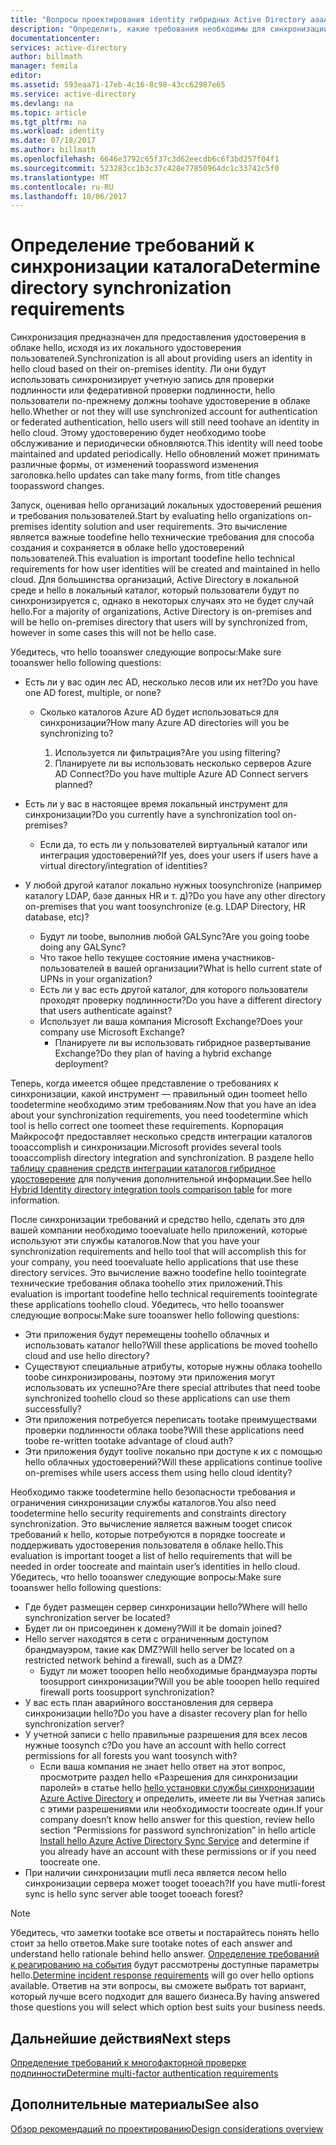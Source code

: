 ```yaml
---
title: "Вопросы проектирования identity гибридных Active Directory aaaAzure - Определение требований к синхронизации каталогов | Документы Microsoft"
description: "Определить, какие требования необходимы для синхронизации всех пользователей hello между включен = локальную и облачную для hello предприятия."
documentationcenter: 
services: active-directory
author: billmath
manager: femila
editor: 
ms.assetid: 593eaa71-17eb-4c16-8c98-43cc62987e65
ms.service: active-directory
ms.devlang: na
ms.topic: article
ms.tgt_pltfrm: na
ms.workload: identity
ms.date: 07/18/2017
ms.author: billmath
ms.openlocfilehash: 6646e3792c65f37c3d62eecdb6c6f3bd257f04f1
ms.sourcegitcommit: 523283cc1b3c37c428e77850964dc1c33742c5f0
ms.translationtype: MT
ms.contentlocale: ru-RU
ms.lasthandoff: 10/06/2017
---
```

# <a name="determine-directory-synchronization-requirements"></a><span data-ttu-id="48484-103">Определение требований к синхронизации каталога</span><span class="sxs-lookup"><span data-stu-id="48484-103">Determine directory synchronization requirements</span></span>
<span data-ttu-id="48484-104">Синхронизация предназначен для предоставления удостоверения в облаке hello, исходя из их локального удостоверения пользователей.</span><span class="sxs-lookup"><span data-stu-id="48484-104">Synchronization is all about providing users an identity in hello cloud based on their on-premises identity.</span></span> <span data-ttu-id="48484-105">Ли они будут использовать синхронизирует учетную запись для проверки подлинности или федеративной проверки подлинности, hello пользователи по-прежнему должны toohave удостоверение в облаке hello.</span><span class="sxs-lookup"><span data-stu-id="48484-105">Whether or not they will use synchronized account for authentication or federated authentication, hello users will still need toohave an identity in hello cloud.</span></span>  <span data-ttu-id="48484-106">Этому удостоверению будет необходимо toobe обслуживание и периодически обновляются.</span><span class="sxs-lookup"><span data-stu-id="48484-106">This identity will need toobe maintained and updated periodically.</span></span>  <span data-ttu-id="48484-107">Hello обновлений может принимать различные формы, от изменений toopassword изменения заголовка.</span><span class="sxs-lookup"><span data-stu-id="48484-107">hello updates can take many forms, from title changes toopassword changes.</span></span>  

<span data-ttu-id="48484-108">Запуск, оценивая hello организаций локальных удостоверений решения и требования пользователей.</span><span class="sxs-lookup"><span data-stu-id="48484-108">Start by evaluating hello organizations on-premises identity solution and user requirements.</span></span> <span data-ttu-id="48484-109">Это вычисление является важные toodefine hello технические требования для способа создания и сохраняется в облаке hello удостоверений пользователей.</span><span class="sxs-lookup"><span data-stu-id="48484-109">This evaluation is important toodefine hello technical requirements for how user identities will be created and maintained in hello cloud.</span></span>  <span data-ttu-id="48484-110">Для большинства организаций, Active Directory в локальной среде и hello в локальный каталог, который пользователи будут по синхронизируется с, однако в некоторых случаях это не будет случай hello.</span><span class="sxs-lookup"><span data-stu-id="48484-110">For a majority of organizations, Active Directory is on-premises and will be hello on-premises directory that users will by synchronized from, however in some cases this will not be hello case.</span></span>  

<span data-ttu-id="48484-111">Убедитесь, что hello tooanswer следующие вопросы:</span><span class="sxs-lookup"><span data-stu-id="48484-111">Make sure tooanswer hello following questions:</span></span>

* <span data-ttu-id="48484-112">Есть ли у вас один лес AD, несколько лесов или их нет?</span><span class="sxs-lookup"><span data-stu-id="48484-112">Do you have one AD forest, multiple, or none?</span></span>
  
  * <span data-ttu-id="48484-113">Сколько каталогов Azure AD будет использоваться для синхронизации?</span><span class="sxs-lookup"><span data-stu-id="48484-113">How many Azure AD directories will you be synchronizing to?</span></span>
    
    1. <span data-ttu-id="48484-114">Используется ли фильтрация?</span><span class="sxs-lookup"><span data-stu-id="48484-114">Are you using filtering?</span></span>
    2. <span data-ttu-id="48484-115">Планируете ли вы использовать несколько серверов Azure AD Connect?</span><span class="sxs-lookup"><span data-stu-id="48484-115">Do you have multiple Azure AD Connect servers planned?</span></span>
* <span data-ttu-id="48484-116">Есть ли у вас в настоящее время локальный инструмент для синхронизации?</span><span class="sxs-lookup"><span data-stu-id="48484-116">Do you currently have a synchronization tool on-premises?</span></span>
  
  * <span data-ttu-id="48484-117">Если да, то есть ли у пользователей виртуальный каталог или интеграция удостоверений?</span><span class="sxs-lookup"><span data-stu-id="48484-117">If yes, does your users if users have a virtual directory/integration of identities?</span></span>
* <span data-ttu-id="48484-118">У любой другой каталог локально нужных toosynchronize (например каталогу LDAP, базе данных HR и т. д)?</span><span class="sxs-lookup"><span data-stu-id="48484-118">Do you have any other directory on-premises that you want toosynchronize (e.g. LDAP Directory, HR database, etc)?</span></span>
  * <span data-ttu-id="48484-119">Будут ли toobe, выполнив любой GALSync?</span><span class="sxs-lookup"><span data-stu-id="48484-119">Are you going toobe doing any GALSync?</span></span>
  * <span data-ttu-id="48484-120">Что такое hello текущее состояние имена участников-пользователей в вашей организации?</span><span class="sxs-lookup"><span data-stu-id="48484-120">What is hello current state of UPNs in your organization?</span></span> 
  * <span data-ttu-id="48484-121">Есть ли у вас есть другой каталог, для которого пользователи проходят проверку подлинности?</span><span class="sxs-lookup"><span data-stu-id="48484-121">Do you have a different directory that users authenticate against?</span></span>
  * <span data-ttu-id="48484-122">Использует ли ваша компания Microsoft Exchange?</span><span class="sxs-lookup"><span data-stu-id="48484-122">Does your company use Microsoft Exchange?</span></span>
    * <span data-ttu-id="48484-123">Планируете ли вы использовать гибридное развертывание Exchange?</span><span class="sxs-lookup"><span data-stu-id="48484-123">Do they plan of having a hybrid exchange deployment?</span></span>

<span data-ttu-id="48484-124">Теперь, когда имеется общее представление о требованиях к синхронизации, какой инструмент — правильный один toomeet hello toodetermine необходимо этим требованиям.</span><span class="sxs-lookup"><span data-stu-id="48484-124">Now that you have an idea about your synchronization requirements, you need toodetermine which tool is hello correct one toomeet these requirements.</span></span>  <span data-ttu-id="48484-125">Корпорация Майкрософт предоставляет несколько средств интеграции каталогов tooaccomplish и синхронизации.</span><span class="sxs-lookup"><span data-stu-id="48484-125">Microsoft provides several tools tooaccomplish directory integration and synchronization.</span></span>  <span data-ttu-id="48484-126">В разделе hello [таблицу сравнения средств интеграции каталогов гибридное удостоверение](active-directory-hybrid-identity-design-considerations-tools-comparison.md) для получения дополнительной информации.</span><span class="sxs-lookup"><span data-stu-id="48484-126">See hello [Hybrid Identity directory integration tools comparison table](active-directory-hybrid-identity-design-considerations-tools-comparison.md) for more information.</span></span> 

<span data-ttu-id="48484-127">После синхронизации требований и средство hello, сделать это для вашей компании необходимо tooevaluate hello приложений, которые используют эти службы каталогов.</span><span class="sxs-lookup"><span data-stu-id="48484-127">Now that you have your synchronization requirements and hello tool that will accomplish this for your company, you need tooevaluate hello applications that use these directory services.</span></span> <span data-ttu-id="48484-128">Это вычисление важно toodefine hello toointegrate технические требования облака toohello этих приложений.</span><span class="sxs-lookup"><span data-stu-id="48484-128">This evaluation is important toodefine hello technical requirements toointegrate these applications toohello cloud.</span></span> <span data-ttu-id="48484-129">Убедитесь, что hello tooanswer следующие вопросы:</span><span class="sxs-lookup"><span data-stu-id="48484-129">Make sure tooanswer hello following questions:</span></span>

* <span data-ttu-id="48484-130">Эти приложения будут перемещены toohello облачных и использовать каталог hello?</span><span class="sxs-lookup"><span data-stu-id="48484-130">Will these applications be moved toohello cloud and use hello directory?</span></span>
* <span data-ttu-id="48484-131">Существуют специальные атрибуты, которые нужны облака toohello toobe синхронизированы, поэтому эти приложения могут использовать их успешно?</span><span class="sxs-lookup"><span data-stu-id="48484-131">Are there special attributes that need toobe synchronized toohello cloud so these applications can use them successfully?</span></span>
* <span data-ttu-id="48484-132">Эти приложения потребуется переписать tootake преимуществами проверки подлинности облака toobe?</span><span class="sxs-lookup"><span data-stu-id="48484-132">Will these applications need toobe re-written tootake advantage of cloud auth?</span></span>
* <span data-ttu-id="48484-133">Эти приложения будут toolive локально при доступе к их с помощью hello облачных удостоверений?</span><span class="sxs-lookup"><span data-stu-id="48484-133">Will these applications continue toolive on-premises while users access them using hello cloud identity?</span></span>

<span data-ttu-id="48484-134">Необходимо также toodetermine hello безопасности требования и ограничения синхронизации службы каталогов.</span><span class="sxs-lookup"><span data-stu-id="48484-134">You also need toodetermine hello security requirements and constraints directory synchronization.</span></span> <span data-ttu-id="48484-135">Это вычисление является важным tooget список требований к hello, которые потребуются в порядке toocreate и поддерживать удостоверения пользователя в облаке hello.</span><span class="sxs-lookup"><span data-stu-id="48484-135">This evaluation is important tooget a list of hello requirements that will be needed in order toocreate and maintain user’s identities in hello cloud.</span></span> <span data-ttu-id="48484-136">Убедитесь, что hello tooanswer следующие вопросы:</span><span class="sxs-lookup"><span data-stu-id="48484-136">Make sure tooanswer hello following questions:</span></span>

* <span data-ttu-id="48484-137">Где будет размещен сервер синхронизации hello?</span><span class="sxs-lookup"><span data-stu-id="48484-137">Where will hello synchronization server be located?</span></span>
* <span data-ttu-id="48484-138">Будет ли он присоединен к домену?</span><span class="sxs-lookup"><span data-stu-id="48484-138">Will it be domain joined?</span></span>
* <span data-ttu-id="48484-139">Hello server находятся в сети с ограниченным доступом брандмауэром, такие как DMZ?</span><span class="sxs-lookup"><span data-stu-id="48484-139">Will hello server be located on a restricted network behind a firewall, such as a DMZ?</span></span>
  * <span data-ttu-id="48484-140">Будут ли может tooopen hello необходимые брандмауэра порты toosupport синхронизации?</span><span class="sxs-lookup"><span data-stu-id="48484-140">Will you be able tooopen hello required firewall ports toosupport synchronization?</span></span>
* <span data-ttu-id="48484-141">У вас есть план аварийного восстановления для сервера синхронизации hello?</span><span class="sxs-lookup"><span data-stu-id="48484-141">Do you have a disaster recovery plan for hello synchronization server?</span></span>
* <span data-ttu-id="48484-142">У учетной записи с hello правильные разрешения для всех лесов нужные toosynch с?</span><span class="sxs-lookup"><span data-stu-id="48484-142">Do you have an account with hello correct permissions for all forests you want toosynch with?</span></span>
  * <span data-ttu-id="48484-143">Если ваша компания не знает hello ответ на этот вопрос, просмотрите раздел hello «Разрешения для синхронизации паролей» в статье hello [hello установки службы синхронизации Azure Active Directory](https://msdn.microsoft.com/library/azure/dn757602.aspx#BKMK_CreateAnADAccountForTheSyncService) и определить, имеете ли вы Учетная запись с этими разрешениями или необходимости toocreate один.</span><span class="sxs-lookup"><span data-stu-id="48484-143">If your company doesn’t know hello answer for this question, review hello section “Permissions for password synchronization” in hello article [Install hello Azure Active Directory Sync Service](https://msdn.microsoft.com/library/azure/dn757602.aspx#BKMK_CreateAnADAccountForTheSyncService) and determine if you already have an account with these permissions or if you need toocreate one.</span></span>
* <span data-ttu-id="48484-144">При наличии синхронизации mutli леса является лесом hello синхронизации сервера может tooget tooeach?</span><span class="sxs-lookup"><span data-stu-id="48484-144">If you have mutli-forest sync is hello sync server able tooget tooeach forest?</span></span>

> [!NOTE]
> <span data-ttu-id="48484-145">Убедитесь, что заметки tootake все ответы и постарайтесь понять hello стоит за hello ответов.</span><span class="sxs-lookup"><span data-stu-id="48484-145">Make sure tootake notes of each answer and understand hello rationale behind hello answer.</span></span> <span data-ttu-id="48484-146">[Определение требований к реагированию на события](active-directory-hybrid-identity-design-considerations-incident-response-requirements.md) будут рассмотрены доступные параметры hello.</span><span class="sxs-lookup"><span data-stu-id="48484-146">[Determine incident response requirements](active-directory-hybrid-identity-design-considerations-incident-response-requirements.md) will go over hello options available.</span></span> <span data-ttu-id="48484-147">Ответив на эти вопросы, вы сможете выбрать тот вариант, который лучше всего подходит для вашего бизнеса.</span><span class="sxs-lookup"><span data-stu-id="48484-147">By having answered those questions you will select which option best suits your business needs.</span></span>
> 
> 

## <a name="next-steps"></a><span data-ttu-id="48484-148">Дальнейшие действия</span><span class="sxs-lookup"><span data-stu-id="48484-148">Next steps</span></span>
[<span data-ttu-id="48484-149">Определение требований к многофакторной проверке подлинности</span><span class="sxs-lookup"><span data-stu-id="48484-149">Determine multi-factor authentication requirements</span></span>](active-directory-hybrid-identity-design-considerations-multifactor-auth-requirements.md)

## <a name="see-also"></a><span data-ttu-id="48484-150">Дополнительные материалы</span><span class="sxs-lookup"><span data-stu-id="48484-150">See also</span></span>
[<span data-ttu-id="48484-151">Обзор рекомендаций по проектированию</span><span class="sxs-lookup"><span data-stu-id="48484-151">Design considerations overview</span></span>](active-directory-hybrid-identity-design-considerations-overview.md)

